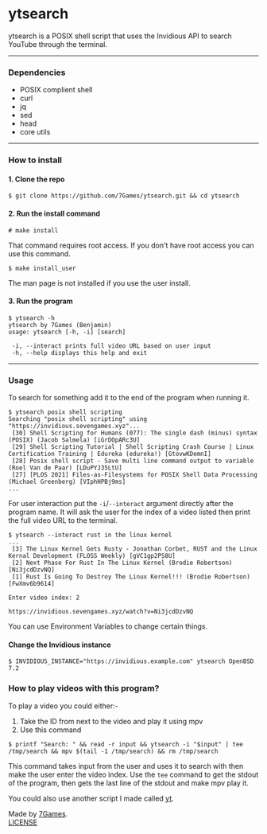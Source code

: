 # ytsearch

ytsearch is a POSIX shell script that uses the Invidious API to search YouTube through the terminal.

---------

### Dependencies
- POSIX complient shell
- curl
- jq
- sed
- head
- core utils

---------

### How to install

#### 1. Clone the repo
```
$ git clone https://github.com/7Games/ytsearch.git && cd ytsearch
```
#### 2. Run the install command
```
# make install
```
That command requires root access. If you don't have root access you can use this command.
```
$ make install_user
```
The man page is not installed if you use the user install.
#### 3. Run the program
```
$ ytsearch -h
ytsearch by 7Games (Benjamin) 	
usage: ytsearch [-h, -i] [search] 	

 -i, --interact	prints full video URL based on user input 	
 -h, --help	displays this help and exit
```

---------

### Usage
To search for something add it to the end of the program when running it.
```
$ ytsearch posix shell scripting
Searching "posix shell scripting" using "https://invidious.sevengames.xyz"...
 [30] Shell Scripting for Humans (077): The single dash (minus) syntax (POSIX) (Jacob Salmela) [iGrDOpARc3U]
 [29] Shell Scripting Tutorial | Shell Scripting Crash Course | Linux Certification Training | Edureka (edureka!) [GtovwKDemnI]
 [28] Posix shell script - Save multi line command output to variable (Roel Van de Paar) [LDuPYJ35LtU]
 [27] [PLOS 2021] Files-as-Filesystems for POSIX Shell Data Processing (Michael Greenberg) [VIphHPBj9ms]
...
```

For user interaction put the ```-i```/```--interact``` argument directly after the program name. It will ask the user for the index of a video listed then print the full video URL to the terminal.
```
$ ytsearch --interact rust in the linux kernel
...
 [3] The Linux Kernel Gets Rusty - Jonathan Corbet, RUST and the Linux Kernal Development (FLOSS Weekly) [gVC1gp2PS8U]
 [2] Next Phase For Rust In The Linux Kernel (Brodie Robertson) [Ni3jcdDzvNQ]
 [1] Rust Is Going To Destroy The Linux Kernel!!! (Brodie Robertson) [FwXmv6b9614]

Enter video index: 2

https://invidious.sevengames.xyz/watch?v=Ni3jcdDzvNQ
```

You can use Environment Variables to change certain things.
#### Change the Invidious instance
```
$ INVIDIOUS_INSTANCE="https://invidious.example.com" ytsearch OpenBSD 7.2
```



### How to play videos with this program?
To play a video you could either:-
1. Take the ID from next to the video and play it using mpv
2. Use this command
```
$ printf "Search: " && read -r input && ytsearch -i "$input" | tee /tmp/search && mpv $(tail -1 /tmp/search) && rm /tmp/search
```
This command takes input from the user and uses it to search with then make the user enter the video index. Use the ```tee``` command to get the stdout of the program, then gets the last line of the stdout and make mpv play it.

You could also use another script I made called [yt](https://github.com/7Games/yt).


Made by [7Games](https://sevengames.xyz).<br>
[LICENSE](https://github.com/7Games/ytsearch/blob/main/LICENSE)
